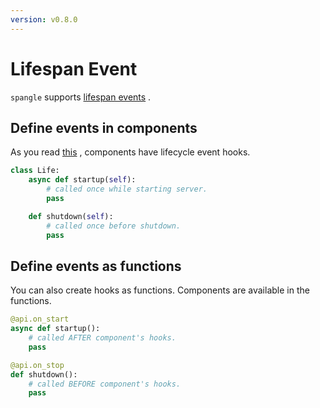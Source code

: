 ```yaml
---
version: v0.8.0
---
```


# Lifespan Event

`spangle` supports [lifespan events](https://asgi.readthedocs.io/en/latest/specs/lifespan.html) .

## Define events in components

As you read [this](/component) , components have lifecycle event hooks.

```python
class Life:
    async def startup(self):
        # called once while starting server.
        pass

    def shutdown(self):
        # called once before shutdown.
        pass

```

## Define events as functions

You can also create hooks as functions. Components are available in the functions.

```python
@api.on_start
async def startup():
    # called AFTER component's hooks.
    pass

@api.on_stop
def shutdown():
    # called BEFORE component's hooks.
    pass

```
